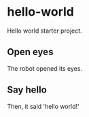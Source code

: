 # hello-world
Hello world starter project.
## Open eyes
The robot opened its eyes.
## Say hello
Then, it said 'hello world!'
